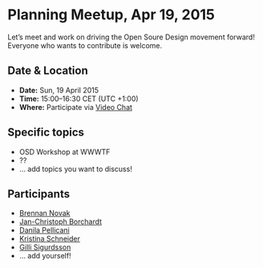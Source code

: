 # Planning Meetup, Apr 19, 2015

Let’s meet and work on driving the Open Soure Design movement forward! Everyone who wants to contribute is welcome.


## Date & Location

- **Date:** Sun, 19 April 2015
- **Time:** 15:00–16:30 CET (UTC +1:00)
- **Where:** Participate via [Video Chat](https://appear.in/osd-meetup-berlin)


## Specific topics

* OSD Workshop at WWWTF
* ??
* … add topics you want to discuss!


## Participants

* [Brennan Novak](https://github.com/bnvk)
* [Jan-Christoph Borchardt](https://github.com/jancborchardt)
* [Danila Pellicani](https://github.com/danilapellicani)
* [Kristina Schneider](https://github.com/kriesse)
* [Gilli Sigurdsson](https://github.com/gillisig)
* … add yourself!
